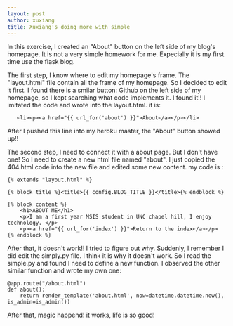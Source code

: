 ```yaml
---
layout: post
author: xuxiang
title: Xuxiang's doing more with simple
---
```


In this exercise, I created an "About" button on the left side of my blog's homepage. It is not a very simple homework for me.
Expecially it is my first time use the flask blog. 

The first step, I know where to edit my homepage's frame. The "layout.html" file contain all the frame of my homepage. So I decided to edit it first.
I found there is a smilar button: Github on the left side of my homepage, so I kept searching what code implements it. I found it!!
I imitated the code and wrote into the layout.html. it is:

```
   <li><p><a href="{{ url_for('about') }}">About</a></p></li>
```
After I pushed this line into my heroku master, the "About" button showed up!!

The second step, I need to connect it with a about page. But I don't have one! So I need to create a new html file named "about".
I just copied the 404.html code into the new file and edited some new content. my code is :

```
{% extends "layout.html" %}

{% block title %}<title>{{ config.BLOG_TITLE }}</title>{% endblock %}

{% block content %}
	<h1>ABOUT ME</h1>
	<p>I am a first year MSIS student in UNC chapel hill, I enjoy technology. </p>
	<p><a href="{{ url_for('index') }}">Return to the index</a></p>
{% endblock %}
```
After that, it doesn't work!! I tried to figure out why. Suddenly, I remember I did edit the simply.py file. I think it is why it doesn't work.
So I read the simple.py and found I need to define a new function. I observed the other similar function and wrote my own one:

```
@app.route("/about.html")
def about():
    return render_template('about.html', now=datetime.datetime.now(), is_admin=is_admin())
```
After that, magic happend! it works, life is so good!
